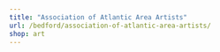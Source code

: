 ```yaml
---
title: "Association of Atlantic Area Artists"
url: /bedford/association-of-atlantic-area-artists/
shop: art
---
```

